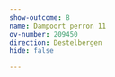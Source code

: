 ```yaml
---
show-outcome: 8
name: Dampoort perron 11
ov-number: 209450
direction: Destelbergen
hide: false

---
```

